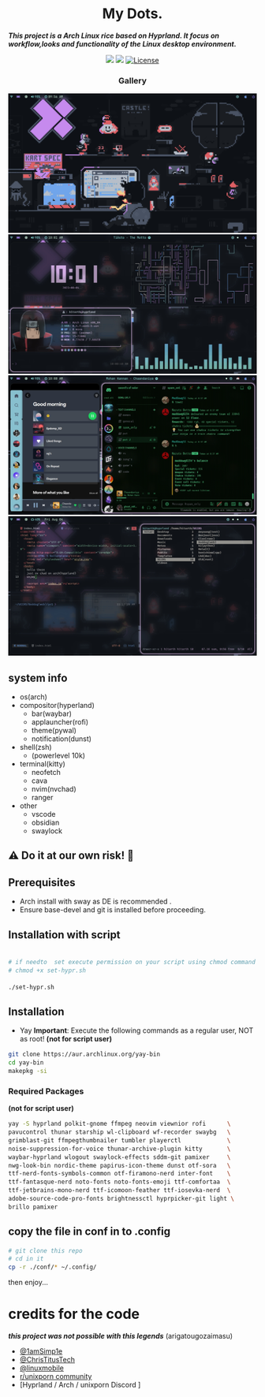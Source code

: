 
<div align="center"><h1><b>My Dots.</b></h1></div>

***This project is a Arch Linux rice based on Hyprland. It focus on workflow,looks and functionality of the Linux desktop environment.***

<div  align="center">
  
![](https://img.shields.io/github/stars/h1tarxeth/Dots?style=for-the-badge&logo=starship&color=83c5be&logoColor=D9E0EE&labelColor=252733)
![](https://img.shields.io/github/last-commit/h1tarxeth/Dots?&style=for-the-badge&color=006d77&logoColor=D9E0EE&labelColor=252733)
<a href="https://github.com/h1tarxeth/Dots_infinity_horizon/blob/main/LICENSE">
<img alt="License" src="https://img.shields.io/github/license/h1tarxeth/Dots?style=for-the-badge&logo=starship&color=1d3557&logoColor=D9E0EE&labelColor=252733" />
</a>
</div>

<div align="center"><h3><b>Gallery</b></h3></div>

![](https://github.com/h1tarxeth/Dots/blob/main/ScreenShots/1.jpeg)
![](https://github.com/h1tarxeth/Dots/blob/main/ScreenShots/3.jpeg)
![](https://github.com/h1tarxeth/Dots/blob/main/ScreenShots/4.jpeg)
![](https://github.com/h1tarxeth/Dots/blob/main/ScreenShots/6.jpeg)

## system info

- os(arch)
- compositor(hyperland)
  - bar(waybar)
  - applauncher(rofi)
  - theme(pywal)
  - notification(dunst)
- shell(zsh)
  - (powerlevel 10k)
- terminal(kitty)
  - neofetch
  - cava
  - nvim(nvchad)
  - ranger
- other
  - vscode
  - obsidian
  - swaylock

## ⚠️ **Do it at our own risk!** 🛑

## Prerequisites

- Arch install with sway as DE is recommended .
- Ensure base-devel and git is installed before proceeding.

## **Installation with script**

``` bash

# if needto  set execute permission on your script using chmod command :  
# chmod +x set-hypr.sh

./set-hypr.sh

```

## Installation

- Yay
**Important**: Execute the following commands as a regular user, NOT as root!
**(not for script user)**

``` bash
git clone https://aur.archlinux.org/yay-bin
cd yay-bin
makepkg -si
```

### Required Packages

**(not for script user)**

``` bash
yay -S hyprland polkit-gnome ffmpeg neovim viewnior rofi      \
pavucontrol thunar starship wl-clipboard wf-recorder swaybg   \
grimblast-git ffmpegthumbnailer tumbler playerctl             \
noise-suppression-for-voice thunar-archive-plugin kitty       \
waybar-hyprland wlogout swaylock-effects sddm-git pamixer     \
nwg-look-bin nordic-theme papirus-icon-theme dunst otf-sora   \
ttf-nerd-fonts-symbols-common otf-firamono-nerd inter-font    \
ttf-fantasque-nerd noto-fonts noto-fonts-emoji ttf-comfortaa  \
ttf-jetbrains-mono-nerd ttf-icomoon-feather ttf-iosevka-nerd  \
adobe-source-code-pro-fonts brightnessctl hyprpicker-git light \
brillo pamixer 
```

## copy the file in conf in to .config

```bash
# git clone this repo
# cd in it 
cp -r ./conf/* ~/.config/

```
then enjoy...
# credits for the code

***this project was not possible with this legends***  (arigatougozaimasu)

- [@1amSimp1e](https://github.com/1amSimp1e)
- [@ChrisTitusTech](https://github.com/ChrisTitusTech)
- [@linuxmobile](https://github.com/linuxmobile)
- [r/unixporn community](https://www.reddit.com/r/unixporn/)
- [Hyprland / Arch / unixporn Discord ]
